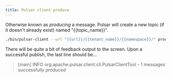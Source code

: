 ```yaml
---
title: Pulsar client produce
---
```


Otherwise known as _producing_ a message. Pulsar will create a new topic (if it doesn't already exist) named "{{topic_name}}".

```bash
./bin/pulsar-client --url "{{url}}/{{tenant_name}}/{{namespace}}/" produce "{{topic_name}}" --messages "Hello there"
```

There will be quite a bit of feedback output to the screen. Upon a successful publish, the last line should be...

> [main] INFO  org.apache.pulsar.client.cli.PulsarClientTool - 1 messages successfully produced
